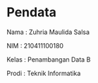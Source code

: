 # Pendata
Nama : Zuhria Maulida Salsa

NIM  : 210411100180

Kelas : Penambangan Data B

Prodi : Teknik Informatika
